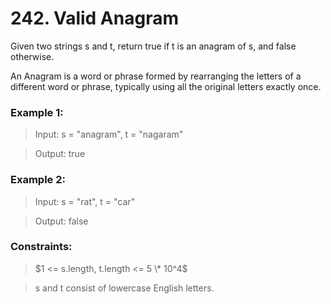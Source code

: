 # 242. Valid Anagram

Given two strings s and t, return true if t is an anagram of s, and false otherwise.

An Anagram is a word or phrase formed by rearranging the letters of a different word or phrase, typically using all the original letters exactly once.

### Example 1:

> Input: s = "anagram", t = "nagaram"

> Output: true

### Example 2:

> Input: s = "rat", t = "car"

> Output: false

### Constraints:

> $1 <= s.length, t.length <= 5 \* 10^4$

> s and t consist of lowercase English letters.
